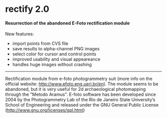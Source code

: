 rectify 2.0
===========

#### Resurrection of the abandoned E-Foto rectification module

New features:
 * import points from CVS file
 * save results to alpha-channel PNG images
 * select color for cursor and control points
 * improved usability and visual appeareance
 * handles huge images without crashing

-----------

Rectification module from e-foto photogrammetry suit (more info on the official website: http://www.efoto.eng.uerj.br/en). The module seems to be abandoned, but it is very useful for 2d archaeological photomapping through the "Metodo Aramus". E-foto software has been developed since 2004 by the Photogrammetry Lab of the Rio de Janeiro State University’s School of Engineering and released under the GNU General Public License (http://www.gnu.org/licenses/gpl.html)
